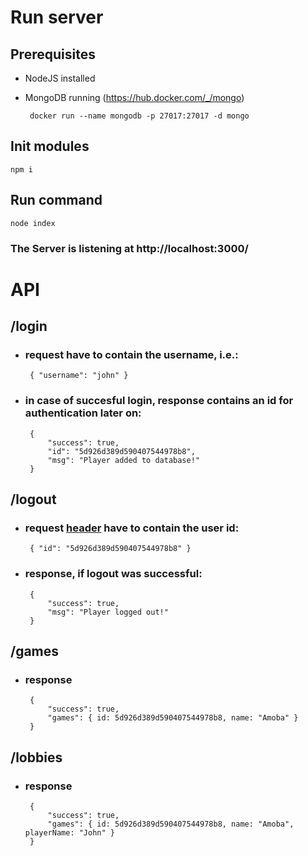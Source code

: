 # Run server

## Prerequisites

 - NodeJS installed
 - MongoDB running (https://hub.docker.com/_/mongo)

        docker run --name mongodb -p 27017:27017 -d mongo

## Init modules

    npm i

## Run command

    node index

### The Server is listening at http://localhost:3000/

# API

## /login

 - ### request have to contain the username, i.e.:
    
        { "username": "john" }

 - ### in case of succesful login, response contains an id for authentication later on:

        {
            "success": true,
            "id": "5d926d389d590407544978b8",
            "msg": "Player added to database!"
        }

## /logout

 - ### request <u>header</u> have to contain the user id:
    
        { "id": "5d926d389d590407544978b8" }

 - ### response, if logout was successful:
    
        {
            "success": true,
            "msg": "Player logged out!"
        }
        
## /games
 - ### response
   
        {
            "success": true,
            "games": { id: 5d926d389d590407544978b8, name: "Amoba" }
        }
        
 ## /lobbies
 - ### response
   
        {
            "success": true,
            "games": { id: 5d926d389d590407544978b8, name: "Amoba", playerName: "John" }
        }
